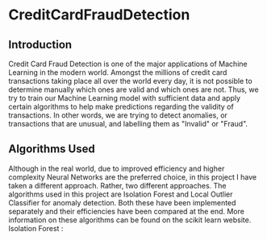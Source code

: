 # CreditCardFraudDetection

## Introduction

Credit Card Fraud Detection is one of the major applications of Machine Learning in the modern world. Amongst the millions of credit card transactions taking place all over the world every day, it is not possible to determine manually which ones are valid and which ones are not. Thus, we try to train our Machine Learning model with sufficient data and apply certain algorithms to help make predictions regarding the validity of transactions. In other words, we are trying to detect anomalies, or transactions that are unusual, and labelling them as "Invalid" or "Fraud".

## Algorithms Used

Although in the real world, due to improved efficiency and higher complexity Neural Networks are the preferred choice, in this project I have taken a different approach. Rather, two different approaches. The algorithms used in this project are Isolation Forest and Local Outlier Classifier for anomaly detection. Both these have been implemented separately and their efficiencies have been compared at the end. More information on these algorithms can be found on the scikit learn website.
Isolation Forest :  [](%28https://scikit-learn.org/stable/modules/generated/sklearn.ensemble.IsolationForest.html%29)

<!--stackedit_data:
eyJoaXN0b3J5IjpbMTg1MDQ4NDMxNl19
-->